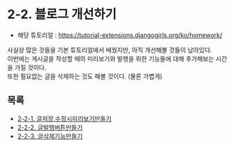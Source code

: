 # 2-2. 블로그 개선하기
- 해당 튜토리얼 : https://tutorial-extensions.djangogirls.org/ko/homework/

사실상 많은 것들을 기본 튜토리얼에서 배웠지만, 아직 개선해볼 것들이 남아있다.  
이번에는 게시글을 작성할 때의 미리보기와 발행을 위한 기능들에 대해 추가해보는 시간을 가질 것이다.  
또한 필요없는 글을 삭제하는 것도 해볼 것이다. (물론 가볍게)

## 목록

- [2-2-1. 글저장,수정시미리보기만들기](https://github.com/Kimdonghyeon7645/django-girls_study_with_Ask-company/blob/master/2-2-1-글저장,수정시미리보기만들기.md)
- [2-2-2. 글발행버튼만들기](https://github.com/Kimdonghyeon7645/django-girls_study_with_Ask-company/blob/master/2-2-2-글발행버튼만들기.md)
- [2-2-3. 글삭제기능만들기](https://github.com/Kimdonghyeon7645/django-girls_study_with_Ask-company/blob/master/2-2-3-글삭제기능만들기.md)